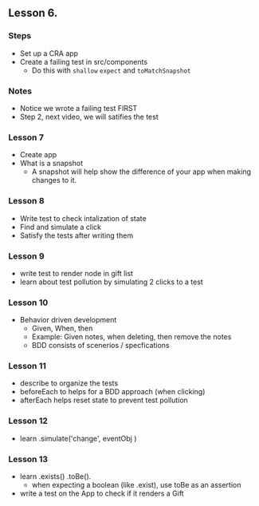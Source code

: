 ## Lesson 6.

### Steps
  - Set up a CRA app
  - Create a failing test in src/components
    - Do this with `shallow` `expect` and `toMatchSnapshot`

### Notes
  - Notice we wrote a failing test FIRST
  - Step 2, next video, we will satifies the test

### Lesson 7
  - Create app
  - What is a snapshot
    - A snapshot will help show the difference of your app when making changes to it.

### Lesson 8 
  - Write test to check intalization of state
  - Find and simulate a click
  - Satisfy the tests after writing them

### Lesson 9
  - write test to render node in gift list
  - learn about test pollution by simulating 2 clicks to a test

### Lesson 10
  - Behavior driven development
    - Given, When, then
    - Example: Given notes, when deleting, then remove the notes
    - BDD consists of scenerios / specfications

### Lesson 11
  - describe to organize the tests
  - beforeEach to helps for a BDD approach (when clicking)
  - afterEach helps reset state to prevent test pollution

### Lesson 12
  - learn .simulate('change', eventObj )


### Lesson 13 
  - learn .exists() .toBe().
    - when expecting a boolean (like .exist), use toBe as an assertion
  - write a test on the App to check if it renders a Gift